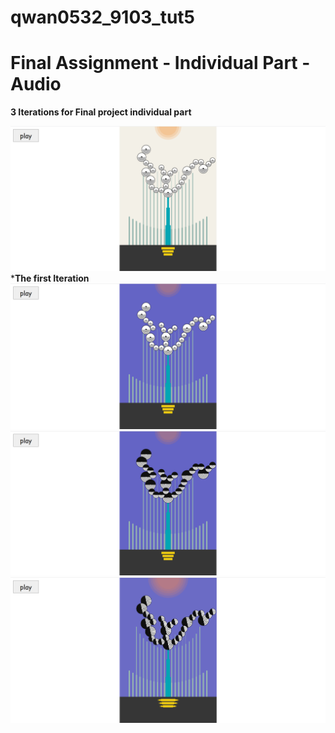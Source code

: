 # qwan0532_9103_tut5

# Final Assignment - Individual Part - Audio

**3 Iterations for Final project individual part**

![Interation 1](/IDEA9103_Final_Individual_Part_Audio/README/assets/iteration1.png "the first iteration")
***The first Iteration**\
![Interation 2](/IDEA9103_Final_Individual_Part_Audio/README/assets/iteration2.png "the first iteration")
![Interation 3 - in pause](/IDEA9103_Final_Individual_Part_Audio/README/assets/iteration3final.png "the first iteration")
![Interation 3 - in playing](/IDEA9103_Final_Individual_Part_Audio/README/assets/iteration3playing.png "the first iteration")
